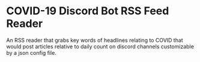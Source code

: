 # COVID-19 Discord Bot RSS Feed Reader

An RSS reader that grabs key words of headlines relating to COVID that would post articles relative to daily count on discord channels customizable by a json config file. 
